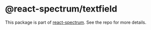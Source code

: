 # @react-spectrum/textfield

This package is part of [react-spectrum](https://gitlab.com/watheia/spectrum). See the repo for more details.

